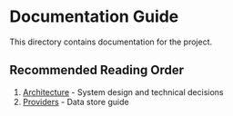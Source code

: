 # Documentation Guide

This directory contains documentation for the project.

## Recommended Reading Order

1. [Architecture](architecture.md) - System design and technical decisions
2. [Providers](providers.md) - Data store guide
